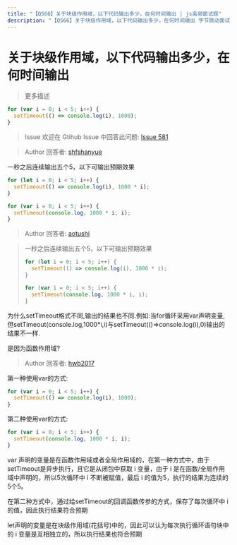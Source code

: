 ```yaml
---
title: "【Q566】关于块级作用域，以下代码输出多少，在何时间输出 | js高频面试题"
description: "【Q566】关于块级作用域，以下代码输出多少，在何时间输出 字节跳动面试题、阿里腾讯面试题、美团小米面试题。"
---
```


# 关于块级作用域，以下代码输出多少，在何时间输出

> 更多描述

```js
for (var i = 0; i < 5; i++) {
  setTimeout(() => console.log(i), 1000);
}
```

> Issue
> 欢迎在 Gtihub Issue 中回答此问题: [Issue 581](https://github.com/shfshanyue/Daily-Question/issues/581)

> Author
> 回答者: [shfshanyue](https://github.com/shfshanyue)

一秒之后连续输出五个5，以下可输出预期效果

```js
for (let i = 0; i < 5; i++) {
  setTimeout(() => console.log(i), 1000 * i);
}

for (var i = 0; i < 5; i++) {
  setTimeout(console.log, 1000 * i, i);
}
```

> Author
> 回答者: [aotushi](https://github.com/aotushi)

> 一秒之后连续输出五个5，以下可输出预期效果
>
> ```js
> for (let i = 0; i < 5; i++) {
>   setTimeout(() => console.log(i), 1000 * i);
> }
>
> for (var i = 0; i < 5; i++) {
>   setTimeout(console.log, 1000 * i, i);
> }
> ```

为什么setTimeout格式不同,输出的结果也不同.例如:当for循环采用var声明变量,但setTimeout(console.log,1000\*i,i)与setTimeout(()=>console.log(i),0)输出的结果不一样.

是因为函数作用域?

> Author
> 回答者: [hwb2017](https://github.com/hwb2017)

第一种使用var的方式:

```javascript
for (var i = 0; i < 5; i++) {
  setTimeout(() => console.log(i), 1000);
}
```

第二种使用var的方式:

```javascript
for (var i = 0; i < 5; i++) {
  setTimeout(console.log, 1000 * i, i);
}
```

var 声明的变量是在函数作用域或者全局作用域的，在第一种方式中，由于setTimeout是异步执行，且它是从闭包中获取 i 变量，由于 i 是在函数/全局作用域中声明的，所以5次循环中 i 不断被赋值，最后 i 的值为5，执行的结果为连续的5个5。

在第二种方式中，通过给setTimeout的回调函数传参的方式，保存了每次循环中 i 的值，因此执行结果符合预期

let声明的变量是在块级作用域(花括号)中的，因此可以认为每次执行循环语句块中的 i 变量是互相独立的，所以执行结果也符合预期
